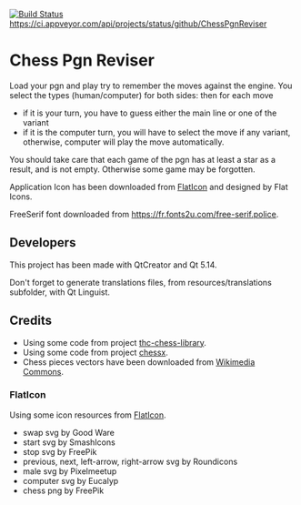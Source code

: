 [![Build Status](https://travis-ci.com/loloof64/ChessPgnReviser.svg?branch=master)](https://travis-ci.com/loloof64/ChessPgnReviser)
https://ci.appveyor.com/api/projects/status/github/ChessPgnReviser

# Chess Pgn Reviser

Load your pgn and play try to remember the moves against the engine.
You select the types (human/computer) for both sides: then for each move
* if it is your turn, you have to guess either the main line or one of the variant
* if it is the computer turn, you will have to select the move if any variant, otherwise, computer will play the move automatically.

You should take care that each game of the pgn has at least a star as a result, and is not empty. Otherwise some game may be forgotten.

Application Icon has been downloaded from [FlatIcon](https://www.flaticon.com/) and designed by Flat Icons.

FreeSerif font downloaded from https://fr.fonts2u.com/free-serif.police.

## Developers

This project has been made with QtCreator and Qt 5.14.

Don't forget to generate translations files, from resources/translations subfolder, with Qt Linguist.

## Credits

* Using some code from project [thc-chess-library](https://github.com/billforsternz/thc-chess-library).
* Using some code from project [chessx](http://chessx.sourceforge.net/).
* Chess pieces vectors have been downloaded from [Wikimedia Commons](https://commons.wikimedia.org/wiki/Category:SVG_chess_pieces).

### FlatIcon

Using some icon resources from [FlatIcon](https://www.flaticon.com/).

* swap svg by Good Ware
* start svg by SmashIcons
* stop svg by FreePik
* previous, next, left-arrow, right-arrow svg by Roundicons
* male svg by Pixelmeetup
* computer svg by Eucalyp
* chess png by FreePik
